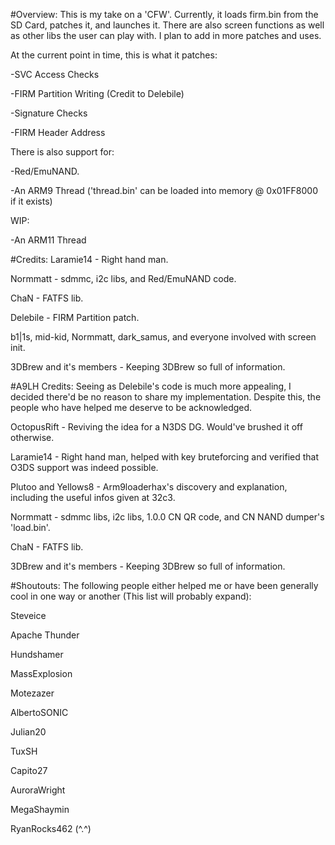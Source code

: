 #Overview:
This is my take on a 'CFW'. Currently, it loads firm.bin from the SD Card, patches it, and launches it.
There are also screen functions as well as other libs the user can play with. I plan to add in more patches and uses.

At the current point in time, this is what it patches:

-SVC Access Checks

-FIRM Partition Writing (Credit to Delebile)

-Signature Checks

-FIRM Header Address

There is also support for:

-Red/EmuNAND.

-An ARM9 Thread ('thread.bin' can be loaded into memory @ 0x01FF8000 if it exists)

WIP:

-An ARM11 Thread

#Credits:
Laramie14 - Right hand man.

Normmatt - sdmmc, i2c libs, and Red/EmuNAND code.

ChaN - FATFS lib.

Delebile - FIRM Partition patch.

b1|1s, mid-kid, Normmatt, dark_samus, and everyone involved with screen init.

3DBrew and it's members - Keeping 3DBrew so full of information.

#A9LH Credits:
Seeing as Delebile's code is much more appealing, I decided there'd be no reason to share my implementation. Despite this,
the people who have helped me deserve to be acknowledged.

OctopusRift - Reviving the idea for a N3DS DG. Would've brushed it off otherwise.

Laramie14 - Right hand man, helped with key bruteforcing and verified that O3DS support was indeed possible.

Plutoo and Yellows8 - Arm9loaderhax's discovery and explanation, including the useful infos given at 32c3.

Normmatt - sdmmc libs, i2c libs, 1.0.0 CN QR code, and CN NAND dumper's 'load.bin'.

ChaN - FATFS lib.

3DBrew and it's members - Keeping 3DBrew so full of information.

#Shoutouts:
The following people either helped me or have been generally cool in one way or another (This list will probably expand):

Steveice

Apache Thunder

Hundshamer

MassExplosion

Motezazer

AlbertoSONIC

Julian20

TuxSH

Capito27

AuroraWright

MegaShaymin

RyanRocks462 (^.^)
